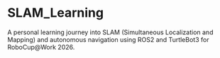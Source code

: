 # SLAM_Learning
A personal learning journey into SLAM (Simultaneous Localization and Mapping) and autonomous navigation using ROS2 and TurtleBot3 for RoboCup@Work 2026.
